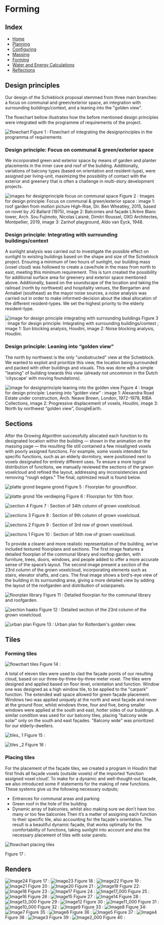 # Forming

## Index
- [Home](https://jeroentudelft.github.io/)
- [Planning](https://jeroentudelft.github.io/webpages/planning)
- [Configuring](https://jeroentudelft.github.io/webpages/configuring)
- [Massing](https://jeroentudelft.github.io/webpages/massing)
- [Forming](https://jeroentudelft.github.io/webpages/forming)
- [Water and Energy Calculations](https://jeroentudelft.github.io/webpages/waterandenergycalculations)
- [Reflections](https://jeroentudelft.github.io/webpages/reflections)

  
## Design principles

Our design of the Schieblock proposal stemmed from three main branches: a focus on communal and green/exterior space, an integration with surrounding buildings/context, and a leaning into the "golden view". 

The flowchart bellow illustrates how the before mentioned design principles were integrated with the programme of requirements of the project. 

![flowchart](https://github.com/user-attachments/assets/908962b3-a9b8-4a35-9ad7-d8aaa0292659)
Figure 1 : Flowchart of integrating the designprinciples in the programma of requirements


### Design principle: Focus on communal & green/exterior space
We incorporated green and exterior space by means of garden and planter placements in the inner cave and roof of the building. Additionally, variations of balcony types (based on orientation and resident-type), were assigned per living-unit, maximizing the possibility of contact with the exterior and greenery that is often a challenge in multi-story development projects.

![images for designprinciple focus on communal space](https://github.com/user-attachments/assets/0307614c-fbc4-4673-a5a0-273a1a96ef24)
Figure 2 : Images for design principle: Focus on communal & green/exterior space : image 1: roof garden from motion picture High-Rise, Dir. Ben Wheatley, 2015, based on novel by JG Ballard (1975), image 2: Balconies and façade L’Arbre Blanc tower, Arch. Sou Fujimoto, Nicolas Laisné, Dimitri Roussel, OXO Architectes, Montpellier, 2019, image 3: Zanhof playground, Aldo van Eyck, 1948.

### Design principle: Integrating with surrounding buildings/context
A sunlight analysis was carried out to investigate the possible effect on sunlight to existing buildings based on the shape and size of the Schieblock project.  Ensuring a minimum of two hours of sunlight, our building mass (voxel cloud) was hollowed to create a cave/hole in the mass from north to east, meeting this minimum requirement. This is turn created the possibility for additional surface area for greenery and exterior space mentioned above. 
Additionally, based on the soundscape of the location and taking the railroad (north by northwest) and hospitality venues, the Biergarten and Annabel (southeast) as the mayor noise sources, a noise analysis was carried out in order to make informed-decision about the ideal allocation of the different resident-types. We set the highest priority to the elderly resident-type.

![image for design principle integrating with surrounding buildings](https://github.com/user-attachments/assets/b91bb4e8-7d01-4a8e-ad4d-cc60bef141c3)
Figure 3 : Image for design principle: Integrating with surrounding buildings/context ; image 1: Sun blocking analysis, Houdini, image 2: Noise blocking analysis, Houdini.

### Design principle: Leaning into “golden view”
The north by northwest is the only "unobstructed" view at the Schieblock.  We wanted to exploit and  prioritize this view, the location being surrounded and packed with other buildings and visuals. This was done with a simple "leaning" of building towards this view (already not uncommon in the Dutch 'cityscape' with moving foundations).

![image for designprinciple leaning into the golden view](https://github.com/user-attachments/assets/1376f46a-d6e0-49f5-942a-f6e043183f95)
Figure 4 : Image for design principle: Leaning into “golden view” : image 1: Alexandra Road Estate under construction, Arch. Neave Brown, London, 1972–1978, RIBA Collections, image 2: Progressive displacement of voxels, Houdini, image 3: North by northwest “golden view”, GoogleEarth.



## Sections
After the Growing Algorithm successfully allocated each function to its designated location within the building — shown in the animation on the massing page — the resulting file still contained a few misaligned voxels with poorly assigned functions. For example, some voxels intended for specific functions, such as an elderly dormitory, were positioned next to voxels designated for entirely different uses. To ensure a more logical distribution of functions, we manually reviewed the sections of the grwon voxelcloud and refined the layout, addressing any inconsistencies and removing "rough edges." The final, optimized result is found below.

![platte grond begane grond](https://github.com/user-attachments/assets/8d9b775e-fed7-478d-b8fb-e11d6f0d11f9)
Figure 5 : Floorplan for groundfloor.



![platte grond 10e verdieping](https://github.com/user-attachments/assets/0733144e-2aae-440e-a7a7-e2b80e8bee88)
Figure 6 : Floorplan for 10th floor.



![section 4](https://github.com/user-attachments/assets/0fefef49-78de-488b-83c4-5bdabeb11047)
Figure 7 : Section of 34th column of grown voxelcloud.



![sections 3](https://github.com/user-attachments/assets/1835cf9e-830d-4580-9301-652763f42dbe)
Figure 8 : Section of 9th column of grown voxelcloud.



![sections 2](https://github.com/user-attachments/assets/108479f3-1dfd-42a1-a62d-1966b761f533)
Figure 9 : Section of 3rd row of grown voxelcloud.



![sections 1](https://github.com/user-attachments/assets/4fb11de2-5458-4aad-b22a-3049ddfb8f74)
Figure 10 : Section of 14th row of grown voxelcloud.



To provide a clearer and more realistic representation of the building, we’ve included textured floorplans and sections. The first image features a detailed floorplan of the communal library and rooftop garden, with furniture, trees, doors, windows, and people added to offer a more accurate sense of the space’s layout. The second image present a section of the 23rd column of the grown voxelcloud, incorporating elements such as stairs, elevator shafts, and cars. The final image shows a bird's-eye view of the building in its surrounding area, giving a more detailed view by adding the layout of the roofgarden and distribution of solarpanels.
 
![floorplan library](https://github.com/user-attachments/assets/0dfe2269-1fa4-4f7f-824c-7968f57d25eb)
Figure 11 : Detailed floorplan for the communal library and roofgarden.



![section haaks](https://github.com/user-attachments/assets/3d635766-6e0b-42f9-93ff-556d08e98ada)
Figure 12 : Detailed section of the 23rd column of the grown voxelcloud.



![urban plan](https://github.com/user-attachments/assets/9248ab5b-8794-40e1-859d-0a11da572201)
Figure 13 : Urban plan for Rotterdam's golden view.




## Tiles

### Forming tiles

![flowchart tiles](https://github.com/user-attachments/assets/2ee77c43-b804-4685-9337-ea6f26f4e858)
Figure 14 :


A total of eleven tiles were used to clad the façade points of our resulting cloud, based on our three-by-three-by-three meter voxel.  The tiles were designed and applied based on floor level, orientation and function. Window one was designed as a high window tile, to be applied to the "carpark" function. The extended wall space allowed for green façade placement. Windows two was applied uniquely at the north and west façade and never at the ground floor, whilst windows three, four and five, being smaller windows were applied at the south and east, hotter sides of our buildings. A similar condition was used for our balcony tiles, placing "balcony wide solar" only on the south and east façades. "Balcony wide" was prioritized for our elderly-dwellers.



![tiles_ 1](https://github.com/user-attachments/assets/520d6c22-e4c8-4ab3-9396-b5244f0830b0)
Figure 15 :


![tiles _2](https://github.com/user-attachments/assets/d2307c74-52d2-4fec-b69f-db744cefa73b)
Figure 16 :

### Placing tiles

For the placement of the façade tiles, we created a program in Houdini that first finds all façade voxels (outside voxels) of the imported ‘function assigned voxel cloud’. To make for a dynamic and well-thought-out façade, we also introduced some if statements for the making of new functions. These systems give us the following necessary outputs; 
-	Entrances for communal areas and parking
-	Green roof in the hole of the building
-	Dynamic array of balconies, whilst also making sure we don’t have too many or too few balconies
Then it’s a matter of assigning each function to their specific tile, also accounting for the façade's orientation. The result is a beautiful dynamic façade, that works optimally for the comfortability of functions, taking sunlight into account and also the necessary placement of tiles with solar panels.

![flowchart placing tiles](https://github.com/user-attachments/assets/4cd0e4fe-104f-47ce-b5b1-0ca4d3e9367c)

Figure 17 : 


## Renders

![Image24](https://github.com/user-attachments/assets/1f2d84db-c52a-48b1-8989-0b05949a4674)
Figure 17 :
![Image23](https://github.com/user-attachments/assets/66d1ace8-f54c-4d61-953e-e9564a87a9d7)
Figure 18 :
![Image22](https://github.com/user-attachments/assets/3cb7a55d-8528-4bf5-b4f0-7426e22e11d6)
Figure 19 :
![Image21](https://github.com/user-attachments/assets/0fb9c06a-6b3c-43e8-bab6-7ea04d7b1001)
Figure 20 :
![Image20](https://github.com/user-attachments/assets/9f756f2c-f682-4a8e-b5d5-d84885a2bec6)
Figure 21 :
![Image19](https://github.com/user-attachments/assets/a86ba83e-b1d5-43b4-b02b-40cc019b9557)
Figure 22:
![Image18](https://github.com/user-attachments/assets/6c3d6bea-f141-4660-a274-d4cee573575e)
Figure 23 :
![Image17](https://github.com/user-attachments/assets/37aacfe7-2940-4dea-9358-2e11c75b49ef)
Figure 24 :
![Image17_000](https://github.com/user-attachments/assets/926f8642-d9d5-47bc-a024-4c1fe6afbbfa)
Figure 25 :
![Image16](https://github.com/user-attachments/assets/5d5a2a29-c111-4d69-a091-7b99339bf108)
Figure 26 :
![Image15](https://github.com/user-attachments/assets/ee8fa5e7-cb3c-48a8-a05f-cff664ea5df2)
Figure 27 :
![Image14](https://github.com/user-attachments/assets/bc27d335-4f32-48a9-b4e4-064d5b7440f0)
Figure 28 :
![Image13_000](https://github.com/user-attachments/assets/391b3969-4774-4b6e-b144-86d3bd745449)
Figure 29 :
![Image12](https://github.com/user-attachments/assets/e505251c-556d-47d4-b17b-53bb00a5c01b)
Figure 30 :
![Image11_000](https://github.com/user-attachments/assets/ed0068ec-de68-4876-b5f0-facb954443d8)
Figure 31 :
![Image10_000](https://github.com/user-attachments/assets/147cd822-9fe2-4e0e-9898-2d02fffde324)
Figure 32 :
![Image9](https://github.com/user-attachments/assets/e6b63dc9-c52d-4d35-83fa-34e73c798f6e)
Figure 33 :
![Image8](https://github.com/user-attachments/assets/7fe9b060-81fa-4fd0-940b-76fb96ad380e)
Figure 34:
![Image7](https://github.com/user-attachments/assets/be16e219-cc4e-4490-a89b-7f1066570aba)
Figure 35 :
![Image6](https://github.com/user-attachments/assets/4d33f5ee-403d-4163-bef1-22226dd061d6)
Figure 36 :
![Image5](https://github.com/user-attachments/assets/51197162-3a14-46ca-846b-ea660518db3b)
Figure 37 :
![Image4](https://github.com/user-attachments/assets/8fe6564b-7056-4b3c-9bc3-b0b90c648321)
Figure 38 :
![Image3](https://github.com/user-attachments/assets/1fbd5eed-a8d7-49ac-a390-e9f7c517d624)
Figure 39 :
![Image2_000](https://github.com/user-attachments/assets/95813a84-3a28-49a3-8dfd-b99b62f2368e)
Figure 40 : 




